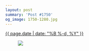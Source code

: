 ```yaml
---
layout: post
summary: 'Post #1750'
og_image: 1750-1280.jpg
---
```


<p>
 <time>
  <a href="/1750">
   {{ page.date | date: "%B %-d, %Y" }}
  </a>
 </time>
 <a href="/1750">
  <figure data-taken="2/16/2023">
   <img sizes="(min-width: 700px) 50vw, calc(100vw - 2rem)" src="{{ site.assets_url }}/1750-640.jpg" srcset="{{ site.assets_url }}/1750-320.jpg 320w, {{ site.assets_url }}/1750-640.jpg 640w, {{ site.assets_url }}/1750-960.jpg 960w, {{ site.assets_url }}/1750-1280.jpg 1280w"/>
  </figure>
 </a>
</p>
